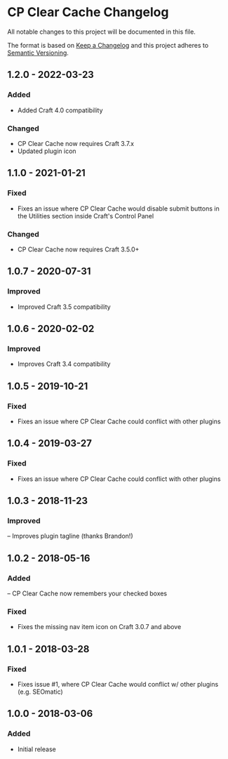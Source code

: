 # CP Clear Cache Changelog

All notable changes to this project will be documented in this file.

The format is based on [Keep a Changelog](http://keepachangelog.com/) and this project adheres to [Semantic Versioning](http://semver.org/).

## 1.2.0 - 2022-03-23

### Added
- Added Craft 4.0 compatibility

### Changed
- CP Clear Cache now requires Craft 3.7.x
- Updated plugin icon

## 1.1.0 - 2021-01-21  

### Fixed  
- Fixes an issue where CP Clear Cache would disable submit buttons in the Utilities section inside Craft's Control Panel  

### Changed  
- CP Clear Cache now requires Craft 3.5.0+  

## 1.0.7 - 2020-07-31  

### Improved  

- Improved Craft 3.5 compatibility  

## 1.0.6 - 2020-02-02  

### Improved  

- Improves Craft 3.4 compatibility  

## 1.0.5 - 2019-10-21  

### Fixed  

- Fixes an issue where CP Clear Cache could conflict with other plugins  

## 1.0.4 - 2019-03-27  

### Fixed  

- Fixes an issue where CP Clear Cache could conflict with other plugins  

## 1.0.3 - 2018-11-23  

### Improved  

– Improves plugin tagline (thanks Brandon!)  

## 1.0.2 - 2018-05-16  

### Added  

– CP Clear Cache now remembers your checked boxes  

### Fixed  

- Fixes the missing nav item icon on Craft 3.0.7 and above  

## 1.0.1 - 2018-03-28  

### Fixed  

- Fixes issue #1, where CP Clear Cache would conflict w/ other plugins (e.g. SEOmatic)  

## 1.0.0 - 2018-03-06  

### Added  

- Initial release  
